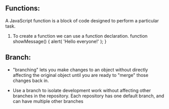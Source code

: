 ## Functions:
A JavaScript function is a block of code designed to perform a particular task.

1. To create a function we can use a function declaration.
function showMessage() {
  alert( 'Hello everyone!' );
}

## Branch:
* "branching" lets you make changes to an object without directly affecting the original object until you are ready to "merge" those changes back in.

* Use a branch to isolate development work without affecting other branches in the repository. Each repository has one default branch, and can have multiple other branches 
